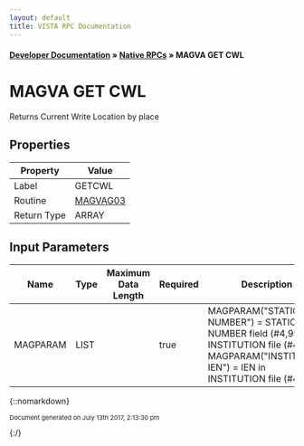 ```yaml
---
layout: default
title: VISTA RPC Documentation
---
```


#### [Developer Documentation](../index) &#187; [Native RPCs](TableOfContents) &#187; MAGVA GET CWL<br/>
# MAGVA GET CWL

Returns Current Write Location by place

## Properties

Property | Value
--- | ---
Label | GETCWL
Routine | [MAGVAG03](http://code.osehra.org/dox/Routine_MAGVAG03_source.html)
Return Type | ARRAY


## Input Parameters

Name | Type | Maximum Data Length | Required | Description
--- | --- | --- | --- | ---
MAGPARAM | LIST |  | true | MAGPARAM(&quot;STATION NUMBER&quot;) &#x3D; STATION NUMBER field (#4,99) in INSTITUTION file (#4) or MAGPARAM(&quot;INSTITUTION IEN&quot;) &#x3D; IEN in INSTITUTION file (#4)



{::nomarkdown} <br/><p style="font-size: 11px">Document generated on July 13th 2017, 2:13:30 pm</p>{:/}